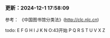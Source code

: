<!--
 * @Author: Qirong ZHANG
 * @Date: 2022-06-05 15:27:09
 * @Github: https://github.com/ShepherdQR
 * @LastEditors: Qirong ZHANG
 * @LastEditTime: 2024-12-17 23:49:22
 * Copyright (c) 2019 Qirong ZHANG. All rights reserved.
 * SPDX-License-Identifier: LGPL-3.0-or-later.
-->

### 更新：2024-12-1 17:58:09
参考： 《中国图书馆分类法》(http://clc.nlc.cn)

todo:
E
F
G
H
I
J
K
N
O:43开始
P
Q
R
S
T
U
V
X
Z
